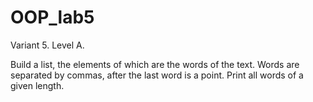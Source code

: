 # OOP_lab5

Variant 5. Level A.

Build a list, the elements of which are the words of the text. Words are separated by commas, after the last word is a point. Print all words of a given length.
